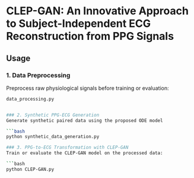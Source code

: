 # CLEP-GAN: An Innovative Approach to Subject-Independent ECG Reconstruction from PPG Signals

## Usage

### 1. Data Preprocessing
Preprocess raw physiological signals before training or evaluation:

```bash
data_processing.py


### 2. Synthetic PPG-ECG Generation
Generate synthetic paired data using the proposed ODE model

```bash
python synthetic_data_generation.py

### 3. PPG-to-ECG Transformation with CLEP-GAN
Train or evaluate the CLEP-GAN model on the processed data:

```bash
python CLEP-GAN.py
